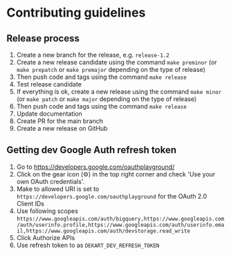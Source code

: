 # Contributing guidelines

## Release process

1. Create a new branch for the release, e.g. `release-1.2`
2. Create a new release candidate using the command `make preminor` (or `make prepatch` or `make premajor` depending on the type of release)
3. Then push code and tags using the command `make release`
4. Test release candidate
5. If everything is ok, create a new release using the command `make minor` (or `make patch` or `make major` depending on the type of release)
6. Then push code and tags using the command `make release`
7. Update documentation
8. Create PR for the main branch
9. Create a new release on GitHub

## Getting dev Google Auth refresh token

1. Go to https://developers.google.com/oauthplayground/
2. Click on the gear icon (⚙️) in the top right corner and check 'Use your own OAuth credentials'.
4. Make to allowed URI is set to `https://developers.google.com/oauthplayground` for the OAuth 2.0 Client IDs
3. Use following scopes `https://www.googleapis.com/auth/bigquery,https://www.googleapis.com/auth/userinfo.profile,https://www.googleapis.com/auth/userinfo.email,https://www.googleapis.com/auth/devstorage.read_write`
3. Click Authorize APIs
4. Use refresh token to as `DEKART_DEV_REFRESH_TOKEN`

